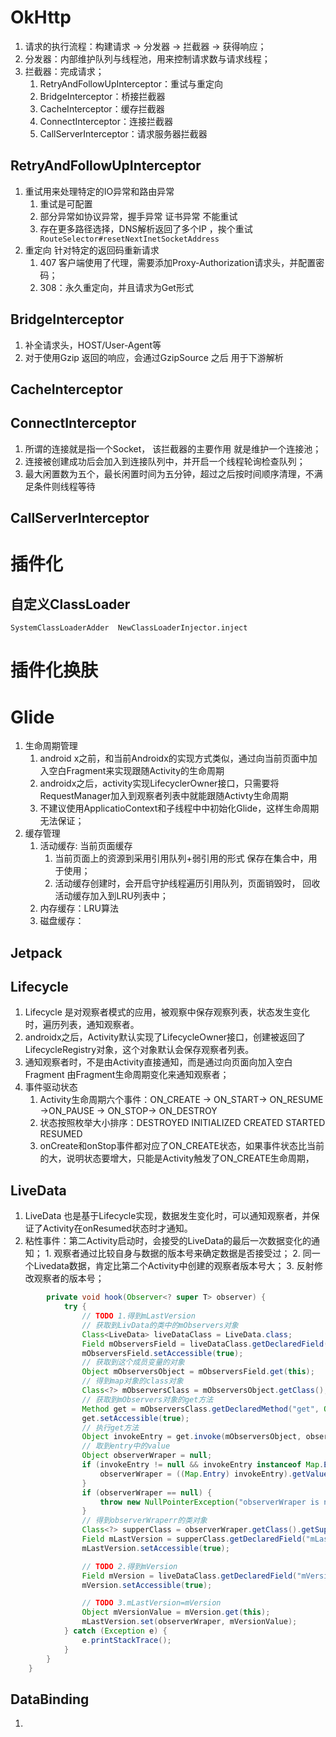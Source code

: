 # OkHttp
1. 请求的执行流程：构建请求 -> 分发器 -> 拦截器 -> 获得响应；
2. 分发器：内部维护队列与线程池，用来控制请求数与请求线程；
3. 拦截器：完成请求；
	1. RetryAndFollowUpInterceptor：重试与重定向
	2. BridgeInterceptor：桥接拦截器
	3. CacheInterceptor：缓存拦截器
	4. ConnectInterceptor：连接拦截器
	5. CallServerInterceptor：请求服务器拦截器
## RetryAndFollowUpInterceptor
1. 重试用来处理特定的IO异常和路由异常
	1. 重试是可配置
	2. 部分异常如协议异常，握手异常 证书异常 不能重试
	3. 存在更多路径选择，DNS解析返回了多个IP ，挨个重试` RouteSelector#resetNextInetSocketAddress`
2. 重定向 针对特定的返回码重新请求
	1. 407 客户端使用了代理，需要添加Proxy-Authorization请求头，并配置密码；
	2. 308：永久重定向，并且请求为Get形式
## BridgeInterceptor
1. 补全请求头，HOST/User-Agent等
2.  对于使用Gzip 返回的响应，会通过GzipSource 之后 用于下游解析
## CacheInterceptor
## ConnectInterceptor
1. 所谓的连接就是指一个Socket， 该拦截器的主要作用 就是维护一个连接池；
2. 连接被创建成功后会加入到连接队列中，并开启一个线程轮询检查队列；
3. 最大闲置数为五个，最长闲置时间为五分钟，超过之后按时间顺序清理，不满足条件则线程等待
## CallServerInterceptor

# 插件化
## 自定义ClassLoader
`SystemClassLoaderAdder  NewClassLoaderInjector.inject`
# 插件化换肤
# Glide
1. 生命周期管理
	1.  android x之前，和当前Androidx的实现方式类似，通过向当前页面中加入空白Fragment来实现跟随Activity的生命周期
	2. androidx之后，activity实现LifecyclerOwner接口，只需要将RequestManager加入到观察者列表中就能跟随Activty生命周期
	3.  不建议使用ApplicatioContext和子线程中中初始化Glide，这样生命周期无法保证；
2. 缓存管理
	1. 活动缓存: 当前页面缓存
		1. 当前页面上的资源到采用引用队列+弱引用的形式 保存在集合中，用于使用；
		2. 活动缓存创建时，会开启守护线程遍历引用队列，页面销毁时， 回收活动缓存加入到LRU列表中；
	3. 内存缓存：LRU算法
	4. 磁盘缓存：
## Jetpack
## Lifecycle

1. Lifecycle 是对观察者模式的应用，被观察中保存观察列表，状态发生变化时，遍历列表，通知观察者。
2. androidx之后，Activity默认实现了LifecycleOwner接口，创建被返回了LifecycleRegistry对象，这个对象默认会保存观察者列表。
3. 通知观察者时，不是由Activity直接通知，而是通过向页面向加入空白Fragment  由Fragment生命周期变化来通知观察者；
4. 事件驱动状态
	1. Activity生命周期六个事件：ON_CREATE -> ON_START-> ON_RESUME ->ON_PAUSE -> ON_STOP-> ON_DESTROY
	2. 状态按照枚举大小排序：DESTROYED  INITIALIZED CREATED STARTED RESUMED
	3. onCreate和onStop事件都对应了ON_CREATE状态，如果事件状态比当前的大，说明状态要增大，只能是Activity触发了ON_CREATE生命周期，
## LiveData
1. LiveData 也是基于Lifecycle实现，数据发生变化时，可以通知观察者，并保证了Activity在onResumed状态时才通知。
2. 粘性事件：第二Activity启动时，会接受的LiveData的最后一次数据变化的通知；
		1. 观察者通过比较自身与数据的版本号来确定数据是否接受过；
		2. 同一个Livedata数据，肯定比第二个Activity中创建的观察者版本号大；
		3. 反射修改观察者的版本号；
``` java
        private void hook(Observer<? super T> observer) {
            try {
                // TODO 1.得到mLastVersion
                // 获取到LivData的类中的mObservers对象
                Class<LiveData> liveDataClass = LiveData.class;
                Field mObserversField = liveDataClass.getDeclaredField("mObservers");
                mObserversField.setAccessible(true);
                // 获取到这个成员变量的对象
                Object mObserversObject = mObserversField.get(this);
                // 得到map对象的class对象
                Class<?> mObserversClass = mObserversObject.getClass();
                // 获取到mObservers对象的get方法
                Method get = mObserversClass.getDeclaredMethod("get", Object.class);
                get.setAccessible(true);
                // 执行get方法
                Object invokeEntry = get.invoke(mObserversObject, observer);
                // 取到entry中的value
                Object observerWraper = null;
                if (invokeEntry != null && invokeEntry instanceof Map.Entry) {
                    observerWraper = ((Map.Entry) invokeEntry).getValue();
                }
                if (observerWraper == null) {
                    throw new NullPointerException("observerWraper is null");
                }
                // 得到observerWraperr的类对象
                Class<?> supperClass = observerWraper.getClass().getSuperclass();
                Field mLastVersion = supperClass.getDeclaredField("mLastVersion");
                mLastVersion.setAccessible(true);

                // TODO 2.得到mVersion
                Field mVersion = liveDataClass.getDeclaredField("mVersion");
                mVersion.setAccessible(true);

                // TODO 3.mLastVersion=mVersion
                Object mVersionValue = mVersion.get(this);
                mLastVersion.set(observerWraper, mVersionValue);
            } catch (Exception e) {
                e.printStackTrace();
            }
        }
    }
```
## DataBinding
1. 